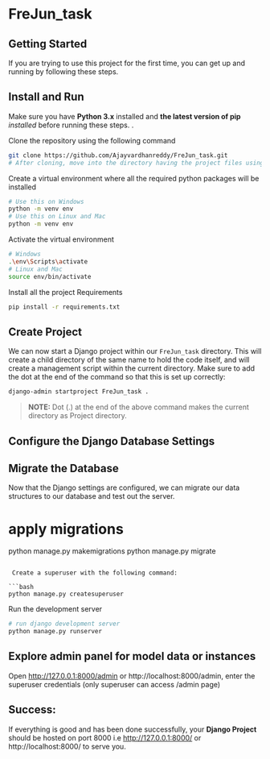 # FreJun_task


## Getting Started 

If you are trying to use this project for the first time, you can get up and running by following these steps. 


## Install and Run

Make sure you have **Python 3.x** installed and **the latest version of pip** *installed* before running these steps.
.

Clone the repository using the following command

```bash
git clone https://github.com/Ajayvardhanreddy/FreJun_task.git
# After cloning, move into the directory having the project files using the change directory command
```
Create a virtual environment where all the required python packages will be installed

```bash
# Use this on Windows
python -m venv env
# Use this on Linux and Mac
python -m venv env
```
Activate the virtual environment

```bash
# Windows
.\env\Scripts\activate
# Linux and Mac
source env/bin/activate
```
Install all the project Requirements
```bash
pip install -r requirements.txt
```
## Create Project

We can now start a Django project within our `FreJun_task` directory. This will create a child directory of the same name to hold the code itself, and will create a management script within the current directory. Make sure to add the dot at the end of the command so that this is set up correctly:
```bash
django-admin startproject FreJun_task .
```
> **NOTE:** Dot (.) at the end of the above command makes the current directory as Project directory.

##  Configure the Django Database Settings


## Migrate the Database
Now that the Django settings are configured, we can migrate our data structures to our database and test out the server.

# apply migrations

python manage.py makemigrations
python manage.py migrate
```

 Create a superuser with the following command:

```bash
python manage.py createsuperuser
```

Run the development server

```bash
# run django development server
python manage.py runserver
```


## Explore admin panel for model data or instances

Open http://127.0.0.1:8000/admin or http://localhost:8000/admin, enter the superuser credentials (only superuser can access /admin page)

## Success:
If everything is good and has been done successfully, your **Django Project** should be hosted on port 8000 i.e http://127.0.0.1:8000/ or http://localhost:8000/ to serve you.




